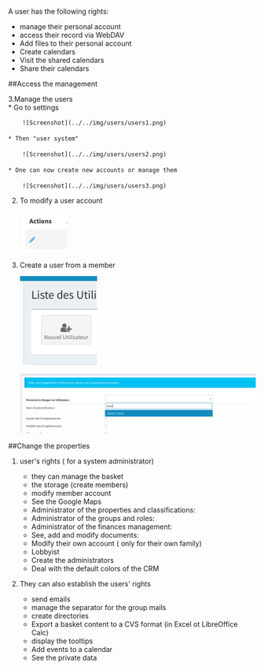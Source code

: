 A user has the following rights: 

* manage their personal account 
* access their record via WebDAV 
* Add files to their personal account
* Create calendars
* Visit the shared calendars
* Share their calendars


##Access the management

3.Manage the users 	
	* Go to settings
	
		![Screenshot](../../img/users/users1.png)
	
	* Then "user system" 
	
		![Screenshot](../../img/users/users2.png)

	* One can now create new accounts or manage them 
	
		![Screenshot](../../img/users/users3.png)

2. To modify a user account
	
	![Screenshot](../../img/users/users4.png)

3. Create a user from a member 

	![Screenshot](../../img/users/users5.png)

	![Screenshot](../../img/users/users6.png)



##Change the properties 


1. user's rights ( for a system administrator) 
	*  they can manage the basket
	*  the storage (create members) 
	*  modify member account
	*  See the Google Maps 
	*  Administrator of the properties and classifications: 
	*  Administrator of the groups and roles: 
	*  Administrator of the finances management: 
	*  See, add and modify documents: 
	*  Modify their own account ( only for their own family) 
	*  Lobbyist 
	*  Create the administrators 
	*  Deal with the default colors of the CRM 
	
2. They can also establish the users' rights 
	+ send emails 
	+ manage the separator for the group mails 
	+ create directories 
	+ Export a basket content to a CVS format (in Excel ot LibreOffice Calc) 
	+ display the tooltips
	+ Add events to a calendar 
	+ See the private data 
 
